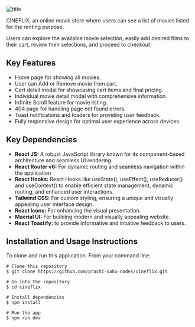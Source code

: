 ![title](https://github.com/prachi-sahu-codes/cineflix/assets/87253962/e4b21a49-0d02-4d19-9966-3c754ca0e3bd)

CINEFLIX, an online movie store where users can see a list of movies listed for the renting purpose.

Users can explore the available movie selection, easily add desired films to their cart, review their selections, and proceed to checkout.

## Key Features

- Home page for showing all movies.
- User can Add or Remove movie from cart.
- Cart detail modal for showcasing cart items and final pricing.
- Individual movie detail modal with comprehensive information.
- Infinite Scroll feature for movie listing.
- 404 page for handling page not found errors.
- Toast notifications and loaders for providing user feedback.
- Fully responsive design for optimal user experience across devices.

## Key Dependencies

- **React JS:** A robust JavaScript library known for its component-based architecture and seamless UI rendering.
- **React Router v6:** For dynamic routing and seamless navigation within the application
- **React Hooks:** React Hooks like useState(), useEffect(), useReducer() and useContext() to enable efficient state management, dynamic routing, and enhanced user interactions.
- **Tailwind CSS:** For custom styling, ensuring a unique and visually appealing user interface design.
- **React Icons:** For enhancing the visual presentation.
- **Maerial UI:** For building modern and visually appealing website.
- **React Toastify:** to provide informative and intuitive feedback to users.

## Installation and Usage Instructions

To clone and run this application. From your command line:

```
# Clone this repository
$ git clone https://github.com/prachi-sahu-codes/cineflix.git

# Go into the repository
$ cd cineflix

# Install dependencies
$ npm install

# Run the app
$ npm run dev
```
